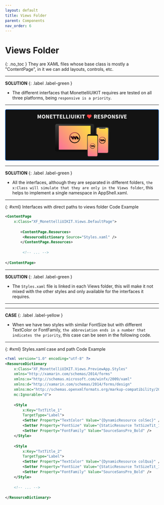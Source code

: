 ```yaml
---
layout: default
title: Views Folder
parent: Components
nav_order: 6
---
```


# Views Folder
{: .no_toc }
They are XAML files whose base class is mostly a "ContentPage", in it we can add layouts, controls, etc.

---
**SOLUTION**
{: .label .label-green }

- The different interfaces that MonettelliUIKIT requires are tested on all three platforms, being `responsive is a priority`.

---

<a href="https://raw.githubusercontent.com/MonettelliUIKIT/monettelliuikit.github.io/master/assets/images/ResponsiveMode.png" data-fancybox><img src="https://raw.githubusercontent.com/MonettelliUIKIT/monettelliuikit.github.io/master/assets/images/ResponsiveMode.png" /></a>

---
**SOLUTION**
{: .label .label-green }

- All the interfaces, although they are separated in different folders, `the x:Class will simulate that they are only in the Views folder`, this helps to implement a single namespace in AppShell.xaml.

---

 {: #xml}
Interfaces with direct paths to views folder Code Example

```xml
<ContentPage
    x:Class="XF_MonettelliUIKIT.Views.DefaultPage">

       <ContentPage.Resources>
        <ResourceDictionary Source="Styles.xaml" />
       </ContentPage.Resources>

        <!-- ... -->

</ContentPage>
```

---
**SOLUTION**
{: .label .label-green }

- The `Styles.xaml` file is linked in each Views folder, this will make it not mixed with the other styles and only available for the interfaces it requires.

---

---
**CASE**
{: .label .label-yellow }

- When we have two styles with similar FontSize but with different TextColor or FontFamily, `the abbreviation ends in a number that indicates the priority`, this case can be seen in the following code.

---

 {: #xml}
Styles.xaml case and path Code Example

```xml
<?xml version="1.0" encoding="utf-8" ?>
<ResourceDictionary
    x:Class="XF_MonettelliUIKIT.Views.PreviewApp.Styles"
    xmlns="http://xamarin.com/schemas/2014/forms"
    xmlns:x="http://schemas.microsoft.com/winfx/2009/xaml"
    xmlns:d="http://xamarin.com/schemas/2014/forms/design"
    xmlns:mc="http://schemas.openxmlformats.org/markup-compatibility/2006"
    mc:Ignorable="d">

    <Style
        x:Key="TxtTitle_1"
        TargetType="Label">
        <Setter Property="TextColor" Value="{DynamicResource colSec}" />
        <Setter Property="FontSize" Value="{StaticResource TxtSizeTit_18}" />
        <Setter Property="FontFamily" Value="SourceSansPro_Bold" />
    </Style>

    <Style
        x:Key="TxtTitle_2"
        TargetType="Label">
        <Setter Property="TextColor" Value="{DynamicResource colQua}" />
        <Setter Property="FontSize" Value="{StaticResource TxtSizeTit_18}" />
        <Setter Property="FontFamily" Value="SourceSansPro_Bold" />
    </Style>

    <!-- ... -->

</ResourceDictionary>
```
